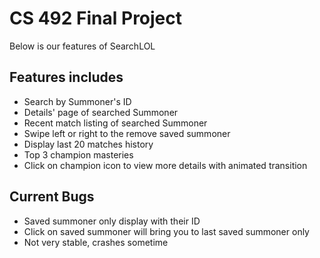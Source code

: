# CS 492 Final Project

Below is our features of SearchLOL

## Features includes

- Search by Summoner's ID
- Details' page of searched Summoner
- Recent match listing of searched Summoner
- Swipe left or right to the remove saved summoner
- Display last 20 matches history
- Top 3 champion masteries
- Click on champion icon to view more details with animated transition


## Current Bugs

* Saved summoner only display with their ID
* Click on saved summoner will bring you to last saved summoner only
* Not very stable, crashes sometime
